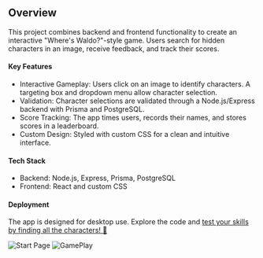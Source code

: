 <h2>Overview</h2>
<p>This project combines backend and frontend functionality to create an interactive "Where's Waldo?"-style game. Users search for hidden characters in an image, receive feedback, and track their scores.</p>

<h4>Key Features</h4>
<ul>
    <li>Interactive Gameplay: Users click on an image to identify characters. A targeting box and dropdown menu allow character selection.</li>
    <li>Validation: Character selections are validated through a Node.js/Express backend with Prisma and PostgreSQL.</li>
    <li>Score Tracking: The app times users, records their names, and stores scores in a leaderboard.</li>
   <li>Custom Design: Styled with custom CSS for a clean and intuitive interface.</li>
</ul>

<h4>Tech Stack</h4>
<ul>    <li>Backend: Node.js, Express, Prisma, PostgreSQL</li>
    <li>Frontend: React and custom CSS</li>
</ul>

<h4>Deployment</h4>
<p>The app is designed for desktop use. Explore the code and <a href="https://waldo-1qf2.onrender.com/">test your skills by finding all the characters! 🎯</a></p>

<img src="https://i.ibb.co/QQFYm5X/Screenshot-2024-12-11-at-11-50-05-AM.png" alt="Start Page" border="0">
<img src="https://i.ibb.co/C8XgMsP/Screenshot-2024-12-11-at-11-50-52-AM.png" alt="GamePlay" border="0">
